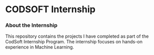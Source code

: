 # CODSOFT Internship

### About the Internship
This repository contains the projects I have completed as part of the CodSoft Internship Program. The internship focuses on hands-on experience in Machine Learning.
